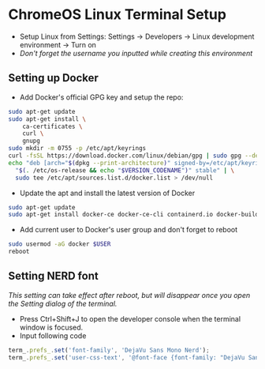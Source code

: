 # ChromeOS Linux Terminal Setup
- Setup Linux from Settings: Settings -> Developers -> Linux development environment -> Turn on
- *Don't forget the username you inputted while creating this environment*

## Setting up Docker
- Add Docker's official GPG key and setup the repo:
```bash
sudo apt-get update
sudo apt-get install \
    ca-certificates \
    curl \
    gnupg
sudo mkdir -m 0755 -p /etc/apt/keyrings
curl -fsSL https://download.docker.com/linux/debian/gpg | sudo gpg --dearmor -o /etc/apt/keyrings/docker.gpg 
echo "deb [arch="$(dpkg --print-architecture)" signed-by=/etc/apt/keyrings/docker.gpg] https://download.docker.com/linux/debian \
  "$(. /etc/os-release && echo "$VERSION_CODENAME")" stable" | \
  sudo tee /etc/apt/sources.list.d/docker.list > /dev/null
```

- Update the apt and install the latest version of Docker
```bash
sudo apt-get update
sudo apt-get install docker-ce docker-ce-cli containerd.io docker-buildx-plugin docker-compose-plugin
```

- Add current user to Docker's user group and don't forget to reboot
```bash
sudo usermod -aG docker $USER
reboot
```


## Setting NERD font
*This setting can take effect after reboot, but will disappear once you open the Setting dialog of the terminal.*
- Press Ctrl+Shift+J to open the developer console when the terminal window is focused.
- Input following code
```javascript
term_.prefs_.set('font-family', 'DejaVu Sans Mono Nerd');
term_.prefs_.set('user-css-text', '@font-face {font-family: "DejaVu Sans Mono Nerd"; src: url("https://raw.githubusercontent.com/ryanoasis/nerd-fonts/master/patched-fonts/DejaVuSansMono/Regular/complete/DejaVu%20Sans%20Mono%20Nerd%20Font%20Complete%20Mono.ttf"); font-weight: normal; font-style: normal;}')
```
